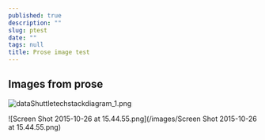 ```yaml
---
published: true
description: ""
slug: ptest
date: ""
tags: null
title: Prose image test
---
```


## Images from prose

![dataShuttletechstackdiagram_1.png](/images/dataShuttletechstackdiagram_1.png)

![Screen Shot 2015-10-26 at 15.44.55.png](/images/Screen Shot 2015-10-26 at 15.44.55.png)
